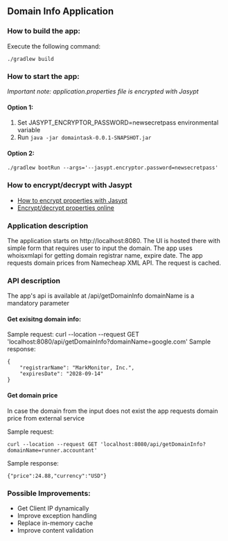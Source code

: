 ## Domain Info Application

### How to build the app:

Execute the following command:
<pre><code>./gradlew build
</code></pre>

### How to start the app:

<i>Important note: application.properties file is encrypted with Jasypt</i>

#### Option 1:

1. Set JASYPT_ENCRYPTOR_PASSWORD=newsecretpass environmental variable
2. Run <code>java -jar domaintask-0.0.1-SNAPSHOT.jar</code>

#### Option 2:

<pre><code>./gradlew bootRun --args='--jasypt.encryptor.password=newsecretpass'</code></pre>

### How to encrypt/decrypt with Jasypt

* [How to encrypt properties with Jasypt](https://stackoverflow.com/a/37424296)
* [Encrypt/decrypt properties online](https://www.devglan.com/online-tools/jasypt-online-encryption-decryption)

### Application description

The application starts on http://localhost:8080. The UI is hosted there with simple form that requires user to input the
domain. The app uses whoisxmlapi for getting domain registrar name, expire date. The app requests domain prices from
Namecheap XML API. The request is cached.

### API description

The app's api is available at /api/getDomainInfo domainName is a mandatory parameter

#### Get exisitng domain info:

Sample request:
curl --location --request GET 'localhost:8080/api/getDomainInfo?domainName=google.com'</code></pre>
Sample response:
<pre><code>{
    "registrarName": "MarkMonitor, Inc.",
    "expiresDate": "2028-09-14"
}</code></pre>

#### Get domain price

In case the domain from the input does not exist the app requests domain price from external service

Sample request:
<pre><code>curl --location --request GET 'localhost:8080/api/getDomainInfo?domainName=runner.accountant'</code></pre>

Sample response:
<pre><code>{"price":24.88,"currency":"USD"}</code></pre>

### Possible Improvements:

* Get Client IP dynamically
* Improve exception handling
* Replace in-memory cache
* Improve content validation
